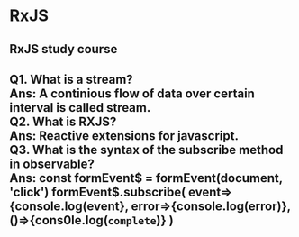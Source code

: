 # RxJS
RxJS study course
----------------------------------------------------------------------------
Q1. What is a stream?  
Ans: A continious flow of data over certain interval is called stream.  
Q2. What is RXJS?  
Ans: Reactive extensions for javascript.  
Q3. What is the syntax of the subscribe method in observable?  
Ans: 
      const formEvent$ = formEvent(document, 'click')
            formEvent$.subscribe(
              event=>{console.log(event},
              error=>{console.log(error)},
              ()=>{cons0le.log(`complete`)}
            )
----------------------------------------------------------------------------
